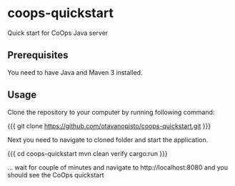 coops-quickstart
================

Quick start for CoOps Java server

Prerequisites
-------------

You need to have Java and Maven 3 installed.

Usage
-----

Clone the repository to your computer by running following command:

{{{
  git clone https://github.com/otavanopisto/coops-quickstart.git
}}}

Next you need to navigate to cloned folder and start the application. 

{{{
  cd coops-quickstart
  mvn clean verify cargo:run
}}}

... wait for couple of minutes and navigate to http://localhost:8080 and you should see the CoOps quickstart 
